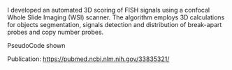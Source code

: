 I developed an automated 3D scoring of FISH signals using a confocal Whole Slide Imaging (WSI) scanner. The algorithm employs 3D calculations for objects segmentation, signals detection and distribution of break-apart probes and copy number probes.

PseudoCode shown

Publication: https://pubmed.ncbi.nlm.nih.gov/33835321/

